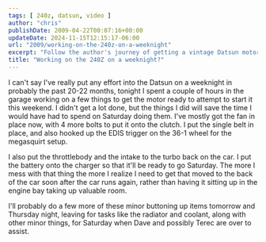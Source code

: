 ```yaml
---
tags: [ 240z, datsun, video ]
author: "chris"
publishDate: 2009-04-22T00:07:16+00:00
updateDate: 2024-11-15T12:15:17-06:00
url: "2009/working-on-the-240z-on-a-weeknight"
excerpt: "Follow the author's journey of getting a vintage Datsun motor ready over a week, sharing tips on saving time during repair weekends."
title: "Working on the 240Z on a weeknight?"
---
```


I can't say I've really put any effort into the Datsun on a weeknight in probably the past 20-22 months, tonight I spent a couple of hours in the garage working on a few things to get the motor ready to attempt to start it this weekend. I didn't get a lot done, but the things I did will save the time I would have had to spend on Saturday doing them. I've mostly got the fan in place now, with 4 more bolts to put it onto the clutch. I put the single belt in place, and also hooked up the EDIS trigger on the 36-1 wheel for the megasquirt setup.

I also put the throttlebody and the intake to the turbo back on the car. I put the battery onto the charger so that it'll be ready to go Saturday. The more I mess with that thing the more I realize I need to get that moved to the back of the car soon after the car runs again, rather than having it sitting up in the engine bay taking up valuable room.

I'll probably do a few more of these minor buttoning up items tomorrow and Thursday night, leaving for tasks like the radiator and coolant, along with other minor things, for Saturday when Dave and possibly Terec are over to assist.
